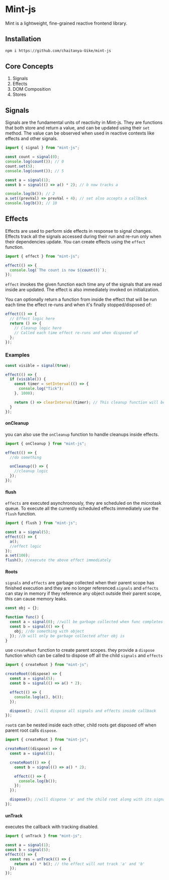 # Mint-js

Mint is a lightweight, fine-grained reactive frontend library.

## Installation

```bash
npm i https://github.com/chaitanya-Uike/mint-js
```

## Core Concepts

1. Signals
2. Effects
3. DOM Composition
4. Stores

## Signals

Signals are the fundamental units of reactivity in Mint-js. They are functions that both store and return a value, and can be updated using their `set` method. The value can be observed when used in reactive contexts like effects and other signals.

```javascript
import { signal } from "mint-js";

const count = signal(0);
console.log(count()); // 0
count.set(5);
console.log(count()); // 5

const a = signal(1);
const b = signal(() => a() * 2); // b now tracks a

console.log(b()); // 2
a.set((prevVal) => prevVal + 4); // set also accepts a callback
console.log(b()); // 10
```

## Effects

Effects are used to perform side effects in response to signal changes. Effects track all the signals accessed during their run and re-run only when their dependencies update. You can create effects using the `effect` function.

```javascript
import { effect } from "mint-js";

effect(() => {
  console.log(`The count is now ${count()}`);
});
```

`effect` invokes the given function each time any of the signals that are read inside are updated. The effect is also immediately invoked on initialization.

You can optionally return a function from inside the effect that will be run each time the effect re-runs and when it's finally stopped/disposed of:

```javascript
effect(() => {
  // Effect logic here
  return () => {
    // Cleanup logic here
    // Called each time effect re-runs and when disposed of
  };
});
```

### Examples

```javascript
const visible = signal(true);

effect(() => {
  if (visible()) {
    const timer = setInterval(() => {
      console.log("Tick");
    }, 1000);

    return () => clearInterval(timer); // This cleanup function will be called when visible becomes false
  }
});
```

#### onCleanup

you can also use the `onCleanup` function to handle cleanups inside effects.

```javascript
import { onCleanup } from "mint-js";

effect(() => {
  //do something

  onCleanup(() => {
    //cleanup logic
  });
});
```

#### flush

`effects` are executed asynchronously, they are scheduled on the microtask queue. To execute all the currently scheduled effects immediately use the `flush` function.

```javascript
import { flush } from "mint-js";

const a = signal(5);
effect(() => {
  a();
  //effect logic
});
a.set(100);
flush(); //execute the above effect immediately
```

#### Roots

`signals` and `effects` are garbage collected when their parent scope has finished execution and they are no
longer referenced.`signals` and `effects` can stay in memory if they reference any object outside their parent scope, this can cause memory leaks.

```javascript
const obj = {};

function func() {
  const a = signal(0); //will be garbage collected when func completes execution
  const b = signal(() => {
    obj; //do something with object
  }); //b will only be garbage collected after obj is
}
```

use `createRoot` function to create parent scopes. they provide a `dispose` function which can be called
to dispose off all the child `signals` and `effects`

```javascript
import { createRoot } from "mint-js";

createRoot((dispose) => {
  const a = signal(5);
  const b = signal(() => a() * 2);

  effect(() => {
    console.log(a(), b());
  });

  dispose(); //will dispose all signals and effects inside callback
});
```

`root`s can be nested inside each other, child roots get disposed off when parent root calls `dispose`.

```javascript
import { createRoot } from "mint-js";

createRoot((dispose) => {
  const a = signal(1);

  createRoot(() => {
    const b = signal(() => a() * 2);

    effect(() => {
      console.log(b());
    });
  });

  dispose(); //will dispose 'a' and the child root along with its signal and effects as well
});
```

#### unTrack

executes the callback with tracking disabled.

```javascript
import { unTrack } from "mint-js";

const a = signal(1);
const b = signal(5);
effect(() => {
  const res = unTrack(() => {
    return a() * b(); // the effect will not track 'a' and 'b'
  });
});
```
